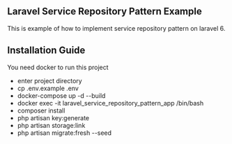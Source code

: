 ## Laravel Service Repository Pattern Example

This is example of how to implement service repository pattern on laravel 6.  

## Installation Guide

You need docker to run this project

- enter project directory
- cp .env.example .env
- docker-compose up -d --build
- docker exec -it laravel_service_repository_pattern_app /bin/bash
- composer install
- php artisan key:generate
- php artisan storage:link
- php artisan migrate:fresh --seed
